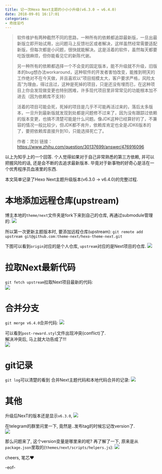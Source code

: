 ```yaml
---
title: 记一次Hexo Next主题的小小小升级(v6.3.0 → v6.4.0)
date: 2018-09-01 16:17:01
categories:
- 奇技淫巧
---
```


> 软件维护有两种截然不同的思路，一种所有的依赖都追踪最新版，一旦出最新版立即开始试用，出问题马上反馈社区或者解决，这样虽然经常需要适配新版，但每次都是小问题，很快就能解决。这是活着的软件，虽然每天都要吃饭很麻烦，但你能看见它的新陈代谢。
> 
> 另一种所有的依赖都选择一个不会变的固定版本，能不升级就不升级，旧版本的bug想办法workaround，这种软件的开发者害怕改变，能推到明天的工作绝对不在今天做，并且喜欢以“项目规模太大，客户要求严格，风险太高”为理由，得过且过，这种是死掉的项目，只是还没有埋而已，在这种项目上你会发现做变更也特别困难，许多现代项目里非常常见的功能根本加不进去（因为依赖库不支持）
> 
> 活着的项目可能会死，死掉的项目是几乎不可能再活过来的，落后太多版本，一旦升到最新版就发现到处都是问题修不过来了，因为没有跟踪过依赖的版本变更，也搞不清楚可能是什么问题。像JDK这种已经算好的了，不兼容的情况一般比较少，但JDK都不肯升，依赖库肯定也全是JDK6版本的了，要把依赖库直接升到10，只能选择死亡了。
> 
> 作者：灵剑
链接：https://www.zhihu.com/question/30137699/answer/476916096

以上为知乎上的一个回答. 个人觉得如果对于自己非常熟悉的第三方依赖, 并可以把握风险的话, 还是会不断的去追求最新版本. 毕竟对于新事物的好奇心是活在一个优秀程序员血液里的东西. 

本文简单记录了Hexo Next主题升级版本(v6.3.0 → v6.4.0)的完整过程.  

<!--more-->

# 本地添加远程仓库(upstream)
博主本地的`theme/next`文件夹是fork下来到自己的仓库, 再通过submodule管理的: 
![](../images/blog/1800901_hexo_next_update/15357925972575.jpg)

所以第一次更新主题版本时, 要添加远程仓库(upstream): `git remote add upstream git@github.com:theme-next/hexo-theme-next.git`

下图可以看到`origin`对应的是个人仓库, `upstream`对应的是Next项目的仓库. 
![](../images/blog/1800901_hexo_next_update/15463587822040.jpg)

# 拉取Next最新代码
`git fetch upstream`拉取Next项目最新的代码:   
![](../images/blog/1800901_hexo_next_update/15357928615366.jpg)

# 合并分支
`git merge v6.4.0`合并代码:
![](../images/blog/1800901_hexo_next_update/15357931212528.jpg)

可以看到`post-reward.styl`文件出现冲突(conflict)了.    
解决冲突后, 马上就大功告成了!!!    
![](../images/blog/1800901_hexo_next_update/15357932201665.jpg)

# git记录
`git log`可以清楚的看到 合并Next主题代码和本地代码合并的记录:
![](../images/blog/1800901_hexo_next_update/15357933184002.jpg)

# 其他
升级后NexT的版本还是显示`v6.3.0`, 
![](../images/blog/1800901_hexo_next_update/15358741539618.jpg)

在telegram的群里问里一下, 竟然是..发布tag的时候忘记改version了.   
![](../images/blog/1800901_hexo_next_update/15358762828266.jpg)

那么问题来了, 这个version变量是哪里来的呢? 再了解了一下, 原来是从`package.json`里取的(`themes/next/scripts/helpers.js`):
![](../images/blog/1800901_hexo_next_update/15358846331974.jpg)


cheers, 笔芯❤️

-eof-


